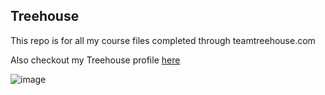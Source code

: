 ## Treehouse

This repo is for all my course files completed through teamtreehouse.com

Also checkout my Treehouse profile [here](https://teamtreehouse.com/adammansell)

![image](https://user-images.githubusercontent.com/44631423/47826782-07e22100-dd37-11e8-8940-2fb3ad04a5e3.png)
